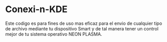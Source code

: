 # Conexi-n-KDE
Este codigo es para fines de uso mas eficaz para el envio de cualquier tipo de archivo mediante tu dispositivo Smart y de tal manera tener un control mejor de tu sistema operativo NEON PLASMA.
